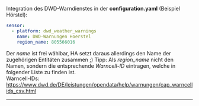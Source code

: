 




Integration des DWD-Warndienstes in der <b>configuration.yaml</b> (Beispiel Hörstel):
```yaml
sensor:
  - platform: dwd_weather_warnings
    name: DWD-Warnungen Hoerstel
    region_name: 805566016
```
Der <i>name</i> ist frei wählbar, HA setzt daraus allerdings den Name der zugehörigen Entitäten zusammen ;)
Tipp: Als <i>region_name</i> nicht den Namen, sondern die entsprechende <i>Warncell-ID</i> eintragen, welche in folgender Liste zu finden ist.<br/>
Warncell-IDs: https://www.dwd.de/DE/leistungen/opendata/help/warnungen/cap_warncellids_csv.html
<hr>
